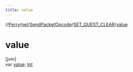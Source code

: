 ```yaml
---
title: value
---
```

//[Perry](../../../../index.html)/[net](../../index.html)/[SendPacketOpcode](../index.html)/[SET_QUEST_CLEAR](index.html)/[value](value.html)



# value



[jvm]\
var [value](value.html): [Int](https://kotlinlang.org/api/latest/jvm/stdlib/kotlin/-int/index.html)




